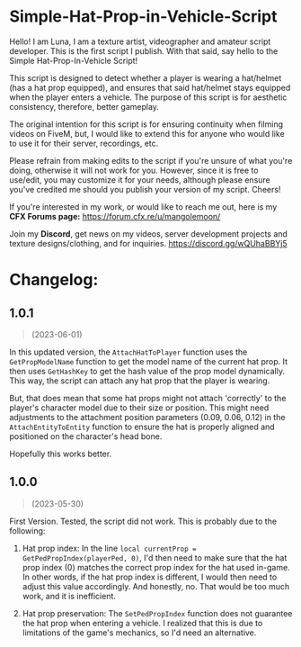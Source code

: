 # Simple-Hat-Prop-in-Vehicle-Script

Hello! I am Luna, I am a texture artist, videographer and amateur script developer. This is the first script I publish. With that said, say hello to the Simple Hat-Prop-In-Vehicle Script! 

This script is designed to detect whether a player is wearing a hat/helmet (has a hat prop equipped), and ensures that said hat/helmet stays equipped when the player enters a vehicle. The purpose of this script is for aesthetic consistency, therefore, better gameplay.

The original intention for this script is for ensuring continuity when filming videos on FiveM, but, I would like to extend this for anyone who would like to use it for their server, recordings, etc.

Please refrain from making edits to the script if you're unsure of what you're doing, otherwise it will not work for you. However, since it is free to use/edit, you may customize it for your needs, although please ensure you've credited me should you publish your version of my script. Cheers!

If you're interested in my work, or would like to reach me out, here is my **CFX Forums page:**
https://forum.cfx.re/u/mangolemoon/

Join my **Discord**, get news on my videos, server development projects and texture designs/clothing, and for inquiries.
https://discord.gg/wQUhaBBYj5

# Changelog:

## 1.0.1 
> (2023-06-01)

In this updated version, the `AttachHatToPlayer` function uses the `GetPropModelName` function to get the model name of the current hat prop. It then uses `GetHashKey` to get the hash value of the prop model dynamically. This way, the script can attach any hat prop that the player is wearing.

But, that does mean that some hat props might not attach 'correctly' to the player's character model due to their size or position. This might need adjustments to the attachment position parameters (0.09, 0.06, 0.12) in the `AttachEntityToEntity` function to ensure the hat is properly aligned and positioned on the character's head bone.

Hopefully this works better.

## 1.0.0 
> (2023-05-30)

First Version. Tested, the script did not work. This is probably due to the following:

1. Hat prop index: In the line `local currentProp = GetPedPropIndex(playerPed, 0)`, I'd then need to make sure that the hat prop index (0) matches the correct prop index for the hat used in-game. In other words, if the hat prop index is different, I would then need to adjust this value accordingly. And honestly, no. That would be too much work, and it is inefficient. 

2. Hat prop preservation: The `SetPedPropIndex` function does not guarantee the hat prop when entering a vehicle. I realized that this is due to limitations of the game's mechanics, so I'd need an alternative.
